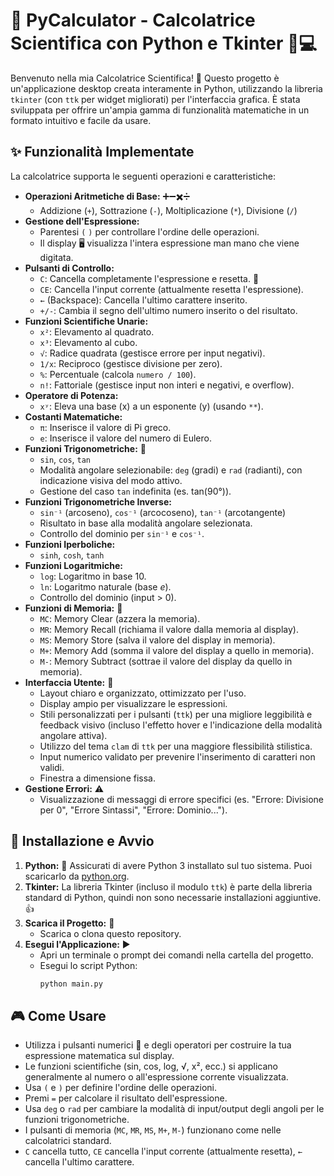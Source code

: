 # 🧮 PyCalculator - Calcolatrice Scientifica con Python e Tkinter 🧪💻

Benvenuto nella mia Calcolatrice Scientifica! 🌟 
Questo progetto è un'applicazione desktop creata interamente in Python, utilizzando la libreria `tkinter` (con `ttk` per widget migliorati) per l'interfaccia grafica. 
È stata sviluppata per offrire un'ampia gamma di funzionalità matematiche in un formato intuitivo e facile da usare.

## ✨ Funzionalità Implementate

La calcolatrice supporta le seguenti operazioni e caratteristiche:

* **Operazioni Aritmetiche di Base:** ➕➖✖️➗
    * Addizione (`+`), Sottrazione (`-`), Moltiplicazione (`*`), Divisione (`/`)
* **Gestione dell'Espressione:**
    * Parentesi `(` `)` per controllare l'ordine delle operazioni.
    * Il display 🖥️ visualizza l'intera espressione man mano che viene digitata.
* **Pulsanti di Controllo:**
    * `C`: Cancella completamente l'espressione e resetta. 🧹
    * `CE`: Cancella l'input corrente (attualmente resetta l'espressione).
    * `←` (Backspace): Cancella l'ultimo carattere inserito.
    * `+/-`: Cambia il segno dell'ultimo numero inserito o del risultato.
* **Funzioni Scientifiche Unarie:**
    * `x²`: Elevamento al quadrato.
    * `x³`: Elevamento al cubo.
    * `√`: Radice quadrata (gestisce errore per input negativi).
    * `1/x`: Reciproco (gestisce divisione per zero).
    * `%`: Percentuale (calcola `numero / 100`).
    * `n!`: Fattoriale (gestisce input non interi e negativi, e overflow).
* **Operatore di Potenza:**
    * `xʸ`: Eleva una base (x) a un esponente (y) (usando `**`).
* **Costanti Matematiche:**
    * `π`: Inserisce il valore di Pi greco.
    * `e`: Inserisce il valore del numero di Eulero.
* **Funzioni Trigonometriche:** 📐
    * `sin`, `cos`, `tan`
    * Modalità angolare selezionabile: `deg` (gradi) e `rad` (radianti), con indicazione visiva del modo attivo.
    * Gestione del caso `tan` indefinita (es. tan(90°)).
* **Funzioni Trigonometriche Inverse:**
    * `sin⁻¹` (arcoseno), `cos⁻¹` (arcocoseno), `tan⁻¹` (arcotangente)
    * Risultato in base alla modalità angolare selezionata.
    * Controllo del dominio per `sin⁻¹` e `cos⁻¹`.
* **Funzioni Iperboliche:**
    * `sinh`, `cosh`, `tanh`
* **Funzioni Logaritmiche:**
    * `log`: Logaritmo in base 10.
    * `ln`: Logaritmo naturale (base *e*).
    * Controllo del dominio (input > 0).
* **Funzioni di Memoria:** 💾
    * `MC`: Memory Clear (azzera la memoria).
    * `MR`: Memory Recall (richiama il valore dalla memoria al display).
    * `MS`: Memory Store (salva il valore del display in memoria).
    * `M+`: Memory Add (somma il valore del display a quello in memoria).
    * `M-`: Memory Subtract (sottrae il valore del display da quello in memoria).
* **Interfaccia Utente:** 🎨
    * Layout chiaro e organizzato, ottimizzato per l'uso.
    * Display ampio per visualizzare le espressioni.
    * Stili personalizzati per i pulsanti (`ttk`) per una migliore leggibilità e feedback visivo (incluso l'effetto hover e l'indicazione della modalità angolare attiva).
    * Utilizzo del tema `clam` di `ttk` per una maggiore flessibilità stilistica.
    * Input numerico validato per prevenire l'inserimento di caratteri non validi.
    * Finestra a dimensione fissa.
* **Gestione Errori:** ⚠️
    * Visualizzazione di messaggi di errore specifici (es. "Errore: Divisione per 0", "Errore Sintassi", "Errore: Dominio...").

## 🚀 Installazione e Avvio

1.  **Python:** 🐍 Assicurati di avere Python 3 installato sul tuo sistema. Puoi scaricarlo da [python.org](https://www.python.org/).
2.  **Tkinter:** La libreria Tkinter (incluso il modulo `ttk`) è parte della libreria standard di Python, quindi non sono necessarie installazioni aggiuntive. 👍
3.  **Scarica il Progetto:** 📂
    * Scarica o clona questo repository.
4.  **Esegui l'Applicazione:** ▶️
    * Apri un terminale o prompt dei comandi nella cartella del progetto.
    * Esegui lo script Python:
        ```bash
        python main.py
        ```

## 🎮 Come Usare

* Utilizza i pulsanti numerici 🔢 e degli operatori per costruire la tua espressione matematica sul display.
* Le funzioni scientifiche (sin, cos, log, √, x², ecc.) si applicano generalmente al numero o all'espressione corrente visualizzata.
* Usa `(` e `)` per definire l'ordine delle operazioni.
* Premi `=` per calcolare il risultato dell'espressione.
* Usa `deg` o `rad` per cambiare la modalità di input/output degli angoli per le funzioni trigonometriche.
* I pulsanti di memoria (`MC`, `MR`, `MS`, `M+`, `M-`) funzionano come nelle calcolatrici standard.
* `C` cancella tutto, `CE` cancella l'input corrente (attualmente resetta), `←` cancella l'ultimo carattere.
